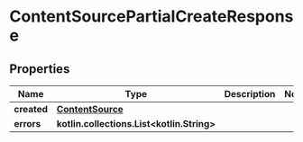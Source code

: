
# ContentSourcePartialCreateResponse

## Properties
Name | Type | Description | Notes
------------ | ------------- | ------------- | -------------
**created** | [**ContentSource**](ContentSource.md) |  | 
**errors** | **kotlin.collections.List&lt;kotlin.String&gt;** |  | 



